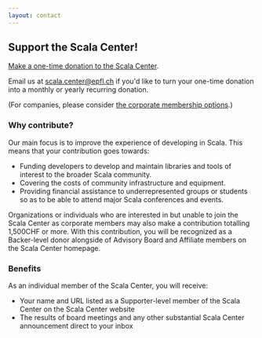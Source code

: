 ```yaml
---
layout: contact
---
```


## Support the Scala Center!

<a target="_blank" href="https://donate.stripe.com/fZefZYfMC5Y0cXS9AD">Make a one-time donation to the Scala Center</a>.

Email us at [scala.center@epfl.ch](mailto:scala.center@epfl.ch) if you'd like to turn your
one-time donation into a monthly or yearly recurring donation.

(For companies, please consider [the corporate membership options](./corporate-membership.html).)

### Why contribute?

Our main focus is to improve the experience of developing in Scala. This means
that your contribution goes towards:

- Funding developers to develop and maintain libraries and tools of interest to the broader Scala community.
- Covering the costs of community infrastructure and equipment.
- Providing financial assistance to underrepresented groups or students so as to be able to attend major Scala conferences and events.

Organizations or individuals who are interested in but unable to join the Scala
Center as corporate members may also make a contribution totalling 1,500CHF or
more. With this contribution, you will be recognized as a Backer-level donor
alongside of Advisory Board and Affiliate members on the Scala Center homepage.


### Benefits

As an individual member of the Scala Center, you will receive:

- Your name and URL listed as a Supporter-level member of the Scala Center on the Scala Center website
- The results of board meetings and any other substantial Scala Center announcement direct to your inbox
